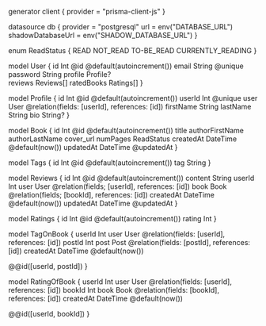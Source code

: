 generator client {
  provider = "prisma-client-js"
}

datasource db {
  provider          = "postgresql"
  url               = env("DATABASE_URL")
  shadowDatabaseUrl = env("SHADOW_DATABASE_URL")
}

enum ReadStatus {
    READ
    NOT_READ
    TO-BE_READ
    CURRENTLY_READING
}

model User {
  id            Int             @id @default(autoincrement())
  email         String          @unique
  password      String
  profile       Profile?   
  reviews       Reviews[]
  ratedBooks    Ratings[]
}

model Profile {
  id        Int     @id @default(autoincrement())
  userId    Int     @unique
  user      User    @relation(fields: [userId], references: [id])
  firstName String
  lastName  String
  bio       String?
}

model Book {
  id            Int             @id @default(autoincrement())
  title
  authorFirstName
  authorLastName
  cover_url
  numPages
  ReadStatus
  createdAt  DateTime   @default(now())
  updatedAt  DateTime   @updatedAt
}

model Tags {
  id            Int             @id @default(autoincrement())
  tag           String
}

model Reviews {
  id            Int             @id @default(autoincrement())
  content       String
  userId        Int
  user          User            @relation(fields; [userId], references: [id])
  book          Book            @relation(fields; [bookId], references: [id])
  createdAt    DateTime   @default(now())
  updatedAt    DateTime   @updatedAt
}

model Ratings {
  id            Int             @id @default(autoincrement())
  rating        Int
}

model TagOnBook {
  userId    Int
  user      User     @relation(fields: [userId], references: [id])
  postId    Int
  post      Post     @relation(fields: [postId], references: [id])
  createdAt DateTime @default(now())

  @@id([userId, postId])
}

model RatingOfBook {
 userId    Int
  user      User     @relation(fields: [userId], references: [id])
  bookId    Int
  book      Book     @relation(fields: [bookId], references: [id])
  createdAt DateTime @default(now())

  @@id([userId, bookId])
}